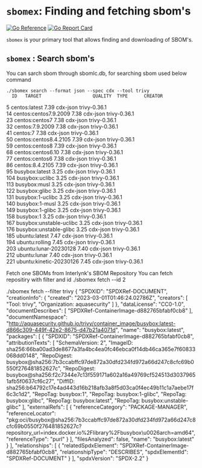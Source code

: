 <!--
 Copyright 2023 Interlynk.io
 
 Licensed under the Apache License, Version 2.0 (the "License");
 you may not use this file except in compliance with the License.
 You may obtain a copy of the License at
 
     http://www.apache.org/licenses/LICENSE-2.0
 
 Unless required by applicable law or agreed to in writing, software
 distributed under the License is distributed on an "AS IS" BASIS,
 WITHOUT WARRANTIES OR CONDITIONS OF ANY KIND, either express or implied.
 See the License for the specific language governing permissions and
 limitations under the License.
-->

# `sbomex`: Finding and fetching sbom's

[![Go Reference](https://pkg.go.dev/badge/github.com/interlynk-io/sbomex.svg)](https://pkg.go.dev/github.com/interlynk-io/sbomex)
[![Go Report Card](https://goreportcard.com/badge/github.com/interlynk-io/sbomex)](https://goreportcard.com/report/github.com/interlynk-io/sbomex)

`sbomex` is your primary tool that allows finding and downloading of SBOM's. 

## `sbomex` : Search sbom's
  You can sarch sbom through sbomlc.db, for searching sbom used below command

    ./sbomex search --format json --spec cdx --tool trivy
      ID   TARGET                   QUALITY  TYPE      CREATOR       
  5    centos:latest            7.39     cdx-json  trivy-0.36.1  
  14   centos:centos7.9.2009    7.38     cdx-json  trivy-0.36.1  
  23   centos:centos7           7.38     cdx-json  trivy-0.36.1  
  32   centos:7.9.2009          7.38     cdx-json  trivy-0.36.1  
  41   centos:7                 7.38     cdx-json  trivy-0.36.1  
  50   centos:centos8.4.2105    7.39     cdx-json  trivy-0.36.1  
  59   centos:centos8           7.39     cdx-json  trivy-0.36.1  
  68   centos:centos6.10        7.38     cdx-json  trivy-0.36.1  
  77   centos:centos6           7.38     cdx-json  trivy-0.36.1  
  86   centos:8.4.2105          7.39     cdx-json  trivy-0.36.1  
  95   busybox:latest           3.25     cdx-json  trivy-0.36.1  
  104  busybox:uclibc           3.25     cdx-json  trivy-0.36.1  
  113  busybox:musl             3.25     cdx-json  trivy-0.36.1  
  122  busybox:glibc            3.25     cdx-json  trivy-0.36.1  
  131  busybox:1-uclibc         3.25     cdx-json  trivy-0.36.1  
  140  busybox:1-musl           3.25     cdx-json  trivy-0.36.1  
  149  busybox:1-glibc          3.25     cdx-json  trivy-0.36.1  
  158  busybox:1                3.25     cdx-json  trivy-0.36.1  
  167  busybox:unstable-uclibc  3.25     cdx-json  trivy-0.36.1  
  176  busybox:unstable-glibc   3.25     cdx-json  trivy-0.36.1  
  185  ubuntu:latest            7.47     cdx-json  trivy-0.36.1  
  194  ubuntu:rolling           7.45     cdx-json  trivy-0.36.1  
  203  ubuntu:lunar-20230128    7.40     cdx-json  trivy-0.36.1  
  212  ubuntu:lunar             7.40     cdx-json  trivy-0.36.1  
  221  ubuntu:kinetic-20230126  7.45     cdx-json  trivy-0.36.1 


 Fetch one SBOMs from Interlynk's SBOM Repository
 You can fetch repositiry with filter and id
 ./sbomex fetch --id 2
 
./sbomex fetch --filter trivy
{
        "SPDXID": "SPDXRef-DOCUMENT",
        "creationInfo": {
                "created": "2023-03-01T01:46:24.02786Z",
                "creators": [
                        "Tool: trivy",
                        "Organization: aquasecurity"
                ]
        },
        "dataLicense": "CC0-1.0",
        "documentDescribes": [
                "SPDXRef-ContainerImage-d882765bfabf0cb8"
        ],
        "documentNamespace": "http://aquasecurity.github.io/trivy/container_image/busybox:latest-d866c309-449f-42e2-8675-d47b21a4071d",
        "name": "busybox:latest",
        "packages": [
                {
                        "SPDXID": "SPDXRef-ContainerImage-d882765bfabf0cb8",
                        "attributionTexts": [
                                "SchemaVersion: 2",
                                "ImageID: sha256:66ba00ad3de8677a3fa4bc4ea0fc46ebca0f14db46ca365e7f60833068dd0148",
                                "RepoDigest: busybox@sha256:7b3ccabffc97de872a30dfd234fd972a66d247c8cfc69b0550f276481852627c",
                                "RepoDigest: busybox@sha256:f2c7344e7c13f559171a602a16a49769cf524513d30379651afb5f0637cf6c27",
                                "DiffID: sha256:b64792c17e4ad443d16b218afb3a8f5d03ca0f4ec49b11c1a7aebe17f6c3c1d2",
                                "RepoTag: busybox:1",
                                "RepoTag: busybox:1-glibc",
                                "RepoTag: busybox:glibc",
                                "RepoTag: busybox:latest",
                                "RepoTag: busybox:unstable-glibc"
                        ],
                        "externalRefs": [
                                {
                                        "referenceCategory": "PACKAGE-MANAGER",
                                        "referenceLocator": "pkg:oci/busybox@sha256:7b3ccabffc97de872a30dfd234fd972a66d247c8cfc69b0550f276481852627c?repository_url=index.docker.io%2Flibrary%2Fbusybox\u0026arch=amd64",
                                        "referenceType": "purl"
                                }
                        ],
                        "filesAnalyzed": false,
                        "name": "busybox:latest"
                }
        ],
        "relationships": [
                {
                        "relatedSpdxElement": "SPDXRef-ContainerImage-d882765bfabf0cb8",
                        "relationshipType": "DESCRIBES",
                        "spdxElementId": "SPDXRef-DOCUMENT"
                }
        ],
        "spdxVersion": "SPDX-2.2"
}
